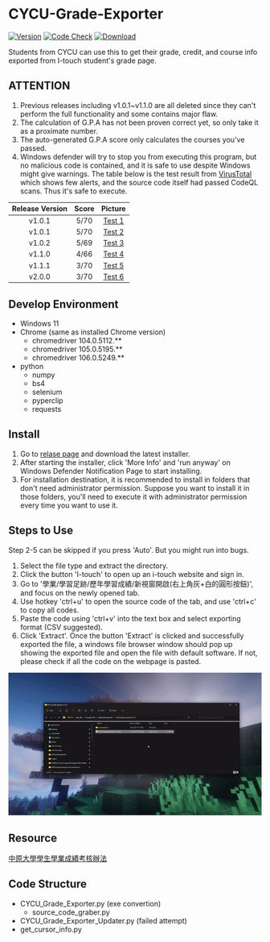 # CYCU-Grade-Exporter

[![Version](https://img.shields.io/github/v/release/belongtothenight/CYCU-Grade-Exporter)](https://github.com/belongtothenight/CYCU-Grade-Exporter/releases) [![Code Check](https://img.shields.io/github/workflow/status/belongtothenight/CYCU-Grade-Exporter/CodeQL)](https://github.com/belongtothenight/CYCU-Grade-Exporter/actions) [![Download](https://img.shields.io/github/downloads/belongtothenight/CYCU-Grade-Exporter/total)](https://github.com/belongtothenight/CYCU-Grade-Exporter/releases)

Students from CYCU can use this to get their grade, credit, and course info exported from I-touch student's grade page.

## ATTENTION

1. Previous releases including v1.0.1~v1.1.0 are all deleted since they can't perform the full functionality and some contains major flaw.
2. The calculation of G.P.A has not been proven correct yet, so only take it as a proximate number.
3. The auto-generated G.P.A score only calculates the courses you've passed.
4. Windows defender will try to stop you from executing this program, but no malicious code is contained, and it is safe to use despite Windows might give warnings. The table below is the test result from [VirusTotal](https://www.virustotal.com/gui/home/upload) which shows few alerts, and the source code itself had passed CodeQL scans. Thus it's safe to execute.

| Release Version | Score |                                                Picture                                                |
| :-------------: | :---: | :---------------------------------------------------------------------------------------------------: |
|     v1.0.1      | 5/70  | [Test 1](https://github.com/belongtothenight/CYCU-Grade-Exporter/blob/main/virustest/virustotal1.png) |
|     v1.0.1      | 5/70  | [Test 2](https://github.com/belongtothenight/CYCU-Grade-Exporter/blob/main/virustest/virustotal2.png) |
|     v1.0.2      | 5/69  | [Test 3](https://github.com/belongtothenight/CYCU-Grade-Exporter/blob/main/virustest/virustotal3.png) |
|     v1.1.0      | 4/66  | [Test 4](https://github.com/belongtothenight/CYCU-Grade-Exporter/blob/main/virustest/virustotal4.png) |
|     v1.1.1      | 3/70  | [Test 5](https://github.com/belongtothenight/CYCU-Grade-Exporter/blob/main/virustest/virustotal5.png) |
|     v2.0.0      | 3/70  | [Test 6](https://github.com/belongtothenight/CYCU-Grade-Exporter/blob/main/virustest/virustotal6.png) |

## Develop Environment

- Windows 11
- Chrome (same as installed Chrome version)
  - chromedriver 104.0.5112.**
  - chromedriver 105.0.5195.**
  - chromedriver 106.0.5249.**
- python
  - numpy
  - bs4
  - selenium
  - pyperclip
  - requests

## Install

1. Go to [relase page](https://github.com/belongtothenight/CYCU-Grade-Exporter/releases/latest) and download the latest installer.
2. After starting the installer, click 'More Info' and 'run anyway' on Windows Defender Notification Page to start installing.
3. For installation destination, it is recommended to install in folders that don't need administrator permission. Suppose you want to install it in those folders, you'll need to execute it with administrator permission every time you want to use it.

## Steps to Use

Step 2-5 can be skipped if you press 'Auto'. But you might run into bugs.

1. Select the file type and extract the directory.
2. Click the button 'I-touch' to open up an i-touch website and sign in.
3. Go to '學業/學習足跡/歷年學習成績/新視窗開啟(右上角灰+白的圓形按鈕)', and focus on the newly opened tab.
4. Use hotkey 'ctrl+u' to open the source code of the tab, and use 'ctrl+c' to copy all codes.
5. Paste the code using 'ctrl+v' into the text box and select exporting format (CSV suggested).
6. Click 'Extract'.
Once the button 'Extract' is clicked and successfully exported the file, a windows file browser window should pop up showing the exported file and open the file with default software. If not, please check if all the code on the webpage is pasted.

![Tutorial Video](https://github.com/belongtothenight/CYCU-Grade-Exporter/blob/main/video/tutorial.gif)

## Resource

[中原大學學生學業成績考核辦法](https://tdpba.cycu.edu.tw/wp-content/uploads/%E4%B8%AD%E5%8E%9F%E5%A4%A7%E5%AD%B8%E5%AD%B8%E7%94%9F%E5%AD%B8%E6%A5%AD%E6%88%90%E7%B8%BE%E8%80%83%E6%A0%B8%E8%BE%A6%E6%B3%95.pdf)

## Code Structure

- CYCU_Grade_Exporter.py (exe convertion)
  - source_code_graber.py
- CYCU_Grade_Exporter_Updater.py (failed attempt)
- get_cursor_info.py
